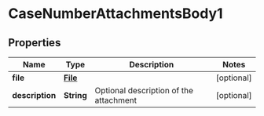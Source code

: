 # CaseNumberAttachmentsBody1

## Properties
Name | Type | Description | Notes
------------ | ------------- | ------------- | -------------
**file** | [**File**](File.md) |  |  [optional]
**description** | **String** | Optional description of the attachment |  [optional]
